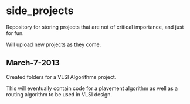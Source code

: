 side_projects
=============

Repository for storing projects that are not of critical importance, and just for fun.

Will upload new projects as they come.

March-7-2013
------------

Created folders for a VLSI Algorithms project.

This will eventually contain code for a plavement algorithm as well as a routing algorithm to be used in VLSI design.